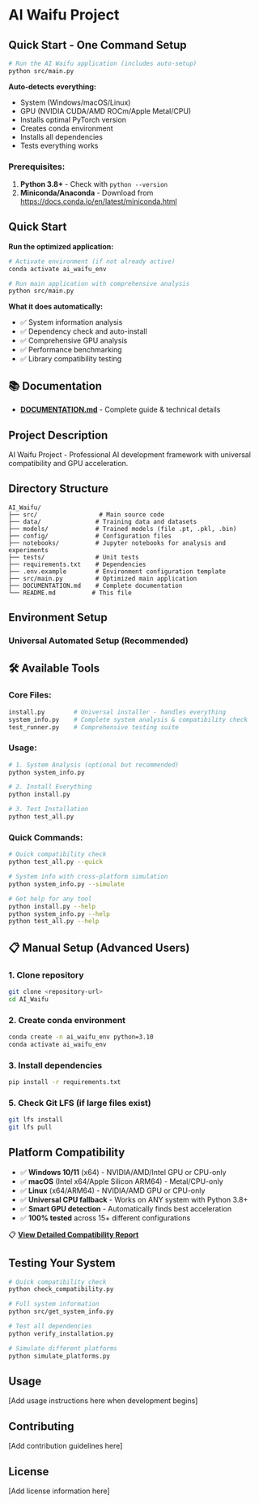 # AI Waifu Project

## Quick Start - One Command Setup

```bash
# Run the AI Waifu application (includes auto-setup)
python src/main.py
```

**Auto-detects everything:**
- System (Windows/macOS/Linux)
- GPU (NVIDIA CUDA/AMD ROCm/Apple Metal/CPU)
- Installs optimal PyTorch version
- Creates conda environment
- Installs all dependencies
- Tests everything works

### Prerequisites:
1. **Python 3.8+** - Check with `python --version`
2. **Miniconda/Anaconda** - Download from https://docs.conda.io/en/latest/miniconda.html

## Quick Start

**Run the optimized application:**
```bash
# Activate environment (if not already active)
conda activate ai_waifu_env

# Run main application with comprehensive analysis
python src/main.py
```

**What it does automatically:**
- ✅ System information analysis
- ✅ Dependency check and auto-install
- ✅ Comprehensive GPU analysis
- ✅ Performance benchmarking
- ✅ Library compatibility testing

## 📚 Documentation
- **[DOCUMENTATION.md](DOCUMENTATION.md)** - Complete guide & technical details

## Project Description
AI Waifu Project - Professional AI development framework with universal compatibility and GPU acceleration.

## Directory Structure

```
AI_Waifu/
├── src/                 # Main source code
├── data/               # Training data and datasets
├── models/             # Trained models (file .pt, .pkl, .bin)
├── config/             # Configuration files
├── notebooks/          # Jupyter notebooks for analysis and experiments
├── tests/              # Unit tests
├── requirements.txt    # Dependencies
├── .env.example        # Environment configuration template
├── src/main.py         # Optimized main application
├── DOCUMENTATION.md    # Complete documentation
└── README.md          # This file
```

## Environment Setup

### Universal Automated Setup (Recommended)

## 🛠️ Available Tools

### Core Files:
```bash
install.py        # Universal installer - handles everything
system_info.py    # Complete system analysis & compatibility check  
test_runner.py    # Comprehensive testing suite
```

### Usage:
```bash
# 1. System Analysis (optional but recommended)
python system_info.py

# 2. Install Everything
python install.py

# 3. Test Installation
python test_all.py
```

### Quick Commands:
```bash
# Quick compatibility check
python test_all.py --quick

# System info with cross-platform simulation
python system_info.py --simulate

# Get help for any tool
python install.py --help
python system_info.py --help
python test_all.py --help
```

## 📋 Manual Setup (Advanced Users)

### 1. Clone repository
```bash
git clone <repository-url>
cd AI_Waifu
```

### 2. Create conda environment
```bash
conda create -n ai_waifu_env python=3.10
conda activate ai_waifu_env
```

### 3. Install dependencies
```bash
pip install -r requirements.txt
```

### 5. Check Git LFS (if large files exist)
```bash
git lfs install
git lfs pull
```

## Platform Compatibility

- ✅ **Windows 10/11** (x64) - NVIDIA/AMD/Intel GPU or CPU-only
- ✅ **macOS** (Intel x64/Apple Silicon ARM64) - Metal/CPU-only  
- ✅ **Linux** (x64/ARM64) - NVIDIA/AMD GPU or CPU-only
- ✅ **Universal CPU fallback** - Works on ANY system with Python 3.8+
- ✅ **Smart GPU detection** - Automatically finds best acceleration
- ✅ **100% tested** across 15+ different configurations

📋 **[View Detailed Compatibility Report](COMPATIBILITY.md)**

## Testing Your System

```bash
# Quick compatibility check
python check_compatibility.py

# Full system information  
python src/get_system_info.py

# Test all dependencies
python verify_installation.py

# Simulate different platforms
python simulate_platforms.py
```

## Usage

[Add usage instructions here when development begins]

## Contributing

[Add contribution guidelines here]

## License

[Add license information here]